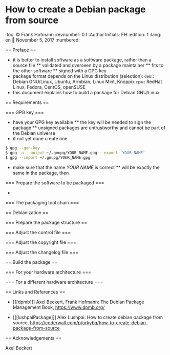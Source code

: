 How to create a Debian package from source
==========================================
:toc:
:copyright: Frank Hofmann
:revnumber: 0.1
:Author Initials: FH
:edition: 1
:lang: en
:date: November 5, 2017
:numbered:

== Preface ==

* it is better to install software as a software package, rather than a source file
** validated and overseen by a package maintainer
** fits to the other software
** signed with a GPG key
* package format depends on the Linux distribution (selection):
`deb`:: Debian GNU/Linux, Ubuntu, Armbian, Linux Mint, Knoppix
`rpm`:: RedHat Linux, Fedora, CentOS, openSUSE
* this document explains how to build a package for Debian GNU/Linux

== Requirements ==

=== GPG key ===

* have your GPG key available
** the key will be needed to sign the package
** unsigned packages are untrustworthy and cannot be part of the Debian universe
* if not yet done create one

```sh
$ gpg --gen-key
$ gpg -a --output ~/.gnupg/YOUR_NAME.gpg --export 'YOUR NAME'
$ gpg --import ~/.gnupg/YOUR_NAME.gpg
```
* make sure that the name _YOUR NAME_ is correct
** will be exactly the same in the package, then

=== Prepare the software to be packaged ===

* 

=== The packaging tool chain ===

== Debianization ==

=== Prepare the package structure ==

=== Adjust the control file ===

=== Adjust the copyright file ===

=== Adjust the changelog file ===

== Build the package ==

=== For your hardware architecture ===

=== For a different hardware architecture ===

== Links and References ==

- [[[dpmb]]] Axel Beckert, Frank Hofmann: The Debian Package Management
  Book, https://www.dpmb.org/

- [[[lushpaiPackage]]] Alex Lushpai: How to create debian package from source, https://coderwall.com/p/urkybq/how-to-create-debian-package-from-source

== Acknowledgements ==

Axel Beckert
